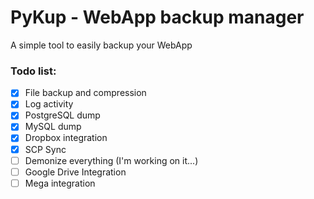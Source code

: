 # PyKup - WebApp backup manager

A simple tool to easily backup your WebApp

### Todo list:
- [x] File backup and compression
- [x] Log activity
- [x] PostgreSQL dump
- [x] MySQL dump
- [x] Dropbox integration
- [x] SCP Sync
- [ ] Demonize everything (I'm working on it...)
- [ ] Google Drive Integration
- [ ] Mega integration
